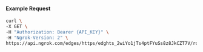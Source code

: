 <!-- Code generated for API Clients. DO NOT EDIT. -->

#### Example Request

```bash
curl \
-X GET \
-H "Authorization: Bearer {API_KEY}" \
-H "Ngrok-Version: 2" \
https://api.ngrok.com/edges/https/edghts_2wiYo1jTs4ptFYuSs8z8JkCZT7V/routes/edghtsrt_2wiYo131jer9Pe8bdtp6QI5CAWE/user_agent_filter
```

